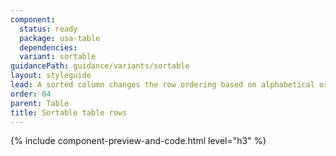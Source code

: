 ```yaml
---
component:
  status: ready
  package: usa-table
  dependencies:
  variant: sortable
guidancePath: guidance/variants/sortable
layout: styleguide
lead: A sorted column changes the row ordering based on alphabetical or numeric cell values.
order: 04
parent: Table
title: Sortable table rows
---
```

{% include component-preview-and-code.html level="h3" %}